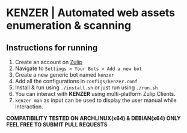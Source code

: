 # KENZER | Automated web assets enumeration & scanning

## Instructions for running
1. Create an account on [Zulip](https://zulipchat.com)<br>
2. Navigate to `Settings > Your Bots > Add a new bot`<br>
3. Create a new generic bot named `kenzer`<br>
4. Add all the configurations in `configs/kenzer.conf`<br>
5. Install & run using `./install.sh` or just run using `./run.sh`<br>
6. You can interact with **KENZER** using multi-platform Zulip Clients.<br>
7. `kenzer man` as input can be used to display the user manual while interaction.<br>

**COMPATIBILITY TESTED ON ARCHLINUX(x64) & DEBIAN(x64) ONLY**<br>
**FEEL FREE TO SUBMIT PULL REQUESTS**